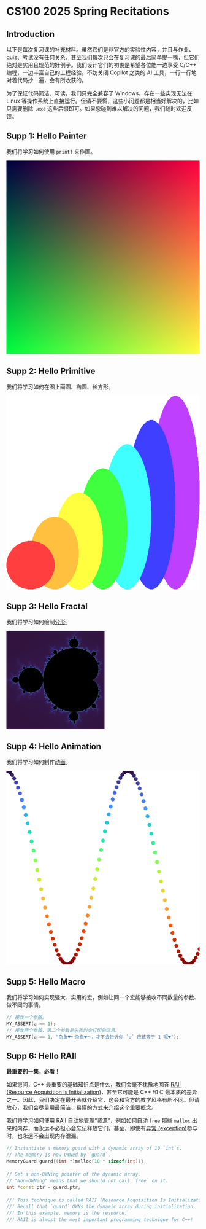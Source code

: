 # CS100 2025 Spring Recitations

## Introduction

以下是每次复习课的补充材料。虽然它们是非官方的实验性内容，并且与作业、quiz、考试没有任何关系，甚至我们每次只会在复习课的最后简单提一嘴，但它们绝对是实用且规范的好例子。我们设计它们的初衷是希望各位能一边享受 C/C++ 编程，一边丰富自己的工程经验。不妨关闭 Copilot 之类的 AI 工具，一行一行地对着代码抄一遍，会有所收获的。

为了保证代码简洁、可读，我们只完全兼容了 Windows，存在一些实现无法在 Linux 等操作系统上直接运行。但请不要慌，这些小问题都是相当好解决的，比如只需要删除 `.exe` 这些后缀即可。如果您碰到难以解决的问题，我们随时欢迎反馈。

## Supp 1: Hello Painter

我们将学习如何使用 `printf` 来作画。

<img src="r1/supp/image.png" style="zoom: 100%;" />

## Supp 2: Hello Primitive

我们将学习如何在图上画圆、椭圆、长方形。

<img src="r2/supp/image.png" style="zoom: 100%;" />

## Supp 3: Hello Fractal

我们将学习如何绘制[分形](https://en.wikipedia.org/wiki/Fractal)。

<img src="r3/supp/image.png" style="zoom: 25%;" />

## Supp 4: Hello Animation

我们将学习如何制作[动画](r4/supp/video_high_quality.mp4)。

<img src="r4/supp/image.png" style="zoom: 100%;" />

## Supp 5: Hello Macro

我们将学习如何实现强大、实用的宏，例如让同一个宏能够接收不同数量的参数、做不同的事情。
```c
// 接收一个参数。
MY_ASSERT(a == 1);
// 接收两个参数，第二个参数是失败时会打印的信息。
MY_ASSERT(a == 1, "杂鱼♥～杂鱼♥～，才不会告诉你 `a` 应该等于 1 呢♥");
```

## Supp 6: Hello RAII

**最重要的一集，必看！**

如果您问，C++ 最重要的基础知识点是什么，我们会毫不犹豫地回答 [RAII (Resource Acquisition Is Initialization)](https://en.cppreference.com/w/cpp/language/raii)，甚至它可能是 C++ 和 C 最本质的差异之一。因此，我们决定在最开头就介绍它，这会和官方的教学风格有所不同。但请放心，我们会尽量用最简洁、易懂的方式来介绍这个重要概念。

我们将学习如何使用 RAII 自动地管理“资源”，例如如何自动 `free` 那些 `malloc` 出来的内存，而永远不必担心会忘记释放它们。甚至，即使有[异常 (exception)](https://en.cppreference.com/w/cpp/error/exception)参与时，也永远不会出现内存泄漏。

```cpp
// Instantiate a memory guard with a dynamic array of 10 `int`s.
// The memory is now OWNed by `guard`.
MemoryGuard guard{(int *)malloc(10 * sizeof(int))};

// Get a non-OWNing pointer of the dynamic array.
// "Non-OWNing" means that we should not call `free` on it.
int *const ptr = guard.ptr;

//! This technique is called RAII (Resource Acquisition Is Initialization).
//! Recall that `guard` OWNs the dynamic array during initialization.
//! In this example, memory is the resource.
//! RAII is almost the most important programming technique for C++!
```
